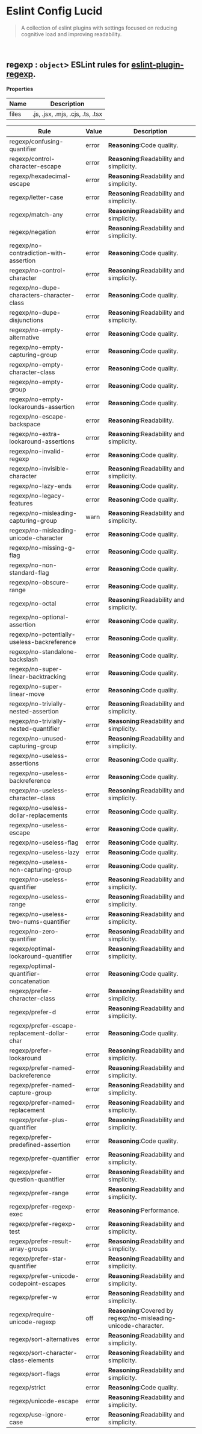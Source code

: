 # Eslint Config Lucid

> A collection of eslint plugins with settings focused on reducing cognitive load and improving readability.


<br><a name="regexp"></a>

## regexp : <code>object</code>> ESLint rules for [eslint-plugin-regexp](https://www.npmjs.com/package/eslint-plugin-regexp).

**Properties**

| Name | Description |
| --- | --- |
| files | .js, .jsx, .mjs, .cjs, .ts, .tsx |

| Rule | Value | Description |
| --- | --- | --- |
| regexp/confusing-quantifier | error |   **Reasoning**:Code quality. |
| regexp/control-character-escape | error |   **Reasoning**:Readability and simplicity. |
| regexp/hexadecimal-escape | error |   **Reasoning**:Readability and simplicity. |
| regexp/letter-case | error |   **Reasoning**:Readability and simplicity. |
| regexp/match-any | error |   **Reasoning**:Readability and simplicity. |
| regexp/negation | error |   **Reasoning**:Readability and simplicity. |
| regexp/no-contradiction-with-assertion | error |   **Reasoning**:Code quality. |
| regexp/no-control-character | error |   **Reasoning**:Readability and simplicity. |
| regexp/no-dupe-characters-character-class | error |   **Reasoning**:Code quality. |
| regexp/no-dupe-disjunctions | error |   **Reasoning**:Readability and simplicity. |
| regexp/no-empty-alternative | error |   **Reasoning**:Code quality. |
| regexp/no-empty-capturing-group | error |   **Reasoning**:Code quality. |
| regexp/no-empty-character-class | error |   **Reasoning**:Code quality. |
| regexp/no-empty-group | error |   **Reasoning**:Code quality. |
| regexp/no-empty-lookarounds-assertion | error |   **Reasoning**:Code quality. |
| regexp/no-escape-backspace | error |   **Reasoning**:Readability. |
| regexp/no-extra-lookaround-assertions | error |   **Reasoning**:Readability and simplicity. |
| regexp/no-invalid-regexp | error |   **Reasoning**:Code quality. |
| regexp/no-invisible-character | error |   **Reasoning**:Readability and simplicity. |
| regexp/no-lazy-ends | error |   **Reasoning**:Code quality. |
| regexp/no-legacy-features | error |   **Reasoning**:Code quality. |
| regexp/no-misleading-capturing-group | warn |   **Reasoning**:Readability and simplicity. |
| regexp/no-misleading-unicode-character | error |   **Reasoning**:Code quality. |
| regexp/no-missing-g-flag | error |   **Reasoning**:Code quality. |
| regexp/no-non-standard-flag | error |   **Reasoning**:Code quality. |
| regexp/no-obscure-range | error |   **Reasoning**:Code quality. |
| regexp/no-octal | error |   **Reasoning**:Readability and simplicity. |
| regexp/no-optional-assertion | error |   **Reasoning**:Code quality. |
| regexp/no-potentially-useless-backreference | error |   **Reasoning**:Code quality. |
| regexp/no-standalone-backslash | error |   **Reasoning**:Code quality. |
| regexp/no-super-linear-backtracking | error |   **Reasoning**:Code quality. |
| regexp/no-super-linear-move | error |   **Reasoning**:Code quality. |
| regexp/no-trivially-nested-assertion | error |   **Reasoning**:Readability and simplicity. |
| regexp/no-trivially-nested-quantifier | error |   **Reasoning**:Readability and simplicity. |
| regexp/no-unused-capturing-group | error |   **Reasoning**:Readability and simplicity. |
| regexp/no-useless-assertions | error |   **Reasoning**:Code quality. |
| regexp/no-useless-backreference | error |   **Reasoning**:Code quality. |
| regexp/no-useless-character-class | error |   **Reasoning**:Readability and simplicity. |
| regexp/no-useless-dollar-replacements | error |   **Reasoning**:Code quality. |
| regexp/no-useless-escape | error |   **Reasoning**:Code quality. |
| regexp/no-useless-flag | error |   **Reasoning**:Code quality. |
| regexp/no-useless-lazy | error |   **Reasoning**:Code quality. |
| regexp/no-useless-non-capturing-group | error |   **Reasoning**:Code quality. |
| regexp/no-useless-quantifier | error |   **Reasoning**:Readability and simplicity. |
| regexp/no-useless-range | error |   **Reasoning**:Readability and simplicity. |
| regexp/no-useless-two-nums-quantifier | error |   **Reasoning**:Readability and simplicity. |
| regexp/no-zero-quantifier | error |   **Reasoning**:Readability and simplicity. |
| regexp/optimal-lookaround-quantifier | error |   **Reasoning**:Readability and simplicity. |
| regexp/optimal-quantifier-concatenation | error |   **Reasoning**:Code quality. |
| regexp/prefer-character-class | error |   **Reasoning**:Readability and simplicity. |
| regexp/prefer-d | error |   **Reasoning**:Readability and simplicity. |
| regexp/prefer-escape-replacement-dollar-char | error |   **Reasoning**:Code quality. |
| regexp/prefer-lookaround | error |   **Reasoning**:Readability and simplicity. |
| regexp/prefer-named-backreference | error |   **Reasoning**:Readability and simplicity. |
| regexp/prefer-named-capture-group | error |   **Reasoning**:Readability and simplicity. |
| regexp/prefer-named-replacement | error |   **Reasoning**:Readability and simplicity. |
| regexp/prefer-plus-quantifier | error |   **Reasoning**:Readability and simplicity. |
| regexp/prefer-predefined-assertion | error |   **Reasoning**:Code quality. |
| regexp/prefer-quantifier | error |   **Reasoning**:Readability and simplicity. |
| regexp/prefer-question-quantifier | error |   **Reasoning**:Readability and simplicity. |
| regexp/prefer-range | error |   **Reasoning**:Readability and simplicity. |
| regexp/prefer-regexp-exec | error |   **Reasoning**:Performance. |
| regexp/prefer-regexp-test | error |   **Reasoning**:Readability and simplicity. |
| regexp/prefer-result-array-groups | error |   **Reasoning**:Readability and simplicity. |
| regexp/prefer-star-quantifier | error |   **Reasoning**:Readability and simplicity. |
| regexp/prefer-unicode-codepoint-escapes | error |   **Reasoning**:Readability and simplicity. |
| regexp/prefer-w | error |   **Reasoning**:Readability and simplicity. |
| regexp/require-unicode-regexp | off |   **Reasoning**:Covered by regexp/no-misleading-unicode-character. |
| regexp/sort-alternatives | error |   **Reasoning**:Readability and simplicity. |
| regexp/sort-character-class-elements | error |   **Reasoning**:Readability and simplicity. |
| regexp/sort-flags | error |   **Reasoning**:Readability and simplicity. |
| regexp/strict | error |   **Reasoning**:Code quality. |
| regexp/unicode-escape | error |   **Reasoning**:Readability and simplicity. |
| regexp/use-ignore-case | error |   **Reasoning**:Readability and simplicity. |
